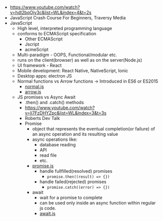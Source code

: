 - https://www.youtube.com/watch?v=hdI2bqOjy3c&list=WL&index=4&t=2s
- JavaScript Crash Course For Beginners, Traversy Media
- JavaScript
  - High level, interpreted programming language
  - conforms to ECMAScript specification
    - Other ECMAScript
    - Jscript
    - acmeScript
  - Multi-paradigm - OOPS, Functional/modular etc.
  - runs on the client(browser) as well as on the server(Node.js)
  - UI framework - React
  - Mobile development: React Native, NativeScript, Ionic
  - Desktop apps: electron JS
  - Normal functions vs Arrow functions -> Introduced in ES6 or ES2015
    - [normal.js](normal.js)
    -  [arrow.js](arrow.js)
  - JS promises vs Async Await
    - .then() and .catch() methods
    - https://www.youtube.com/watch?v=li7FzDHYZpc&list=WL&index=3&t=3s
    - Roberts Dev Talk
    - Promise
      - object that represents the eventual completion(or failure) of an async operation and its resulting value
      - async operations like:
        - database reading
        - API
        - read file
        - etc.
      - [promise.js](promise.js)
        - handle fullfilled(resolved) promises
          - ```promise.then((result) => {})```
        - handle failed(rejected) promises 
          - ```promise.catch((error) => {})```
      - await
        - wait for a promise to complete
        - can be used only inside an async function within regular js code.
        - [await.js](await.js)